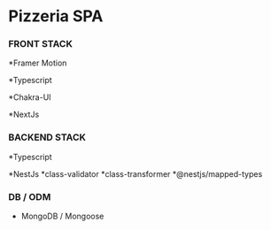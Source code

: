 # Pizzeria SPA

### FRONT STACK 

*Framer Motion

*Typescript

*Chakra-UI

*NextJs


### BACKEND STACK

*Typescript

*NestJs
    *class-validator
    *class-transformer
    *@nestjs/mapped-types

### DB / ODM

* MongoDB / Mongoose

